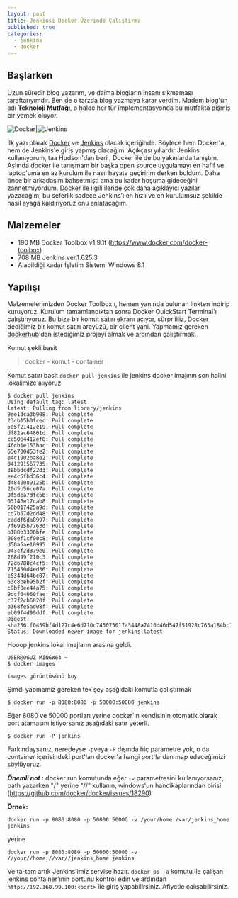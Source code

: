 ```yaml
---
layout: post
title: Jenkinsi Docker Üzerinde Çalıştırma
published: true
categories: 
  - jenkins
  - docker
---
```




## Başlarken

Uzun süredir blog yazarım, ve daima blogların insanı sıkmaması taraftarıyımdır. Ben de o tarzda blog yazmaya karar verdim. Madem blog'un adı **Teknoloji Mutfağı**, o halde her tür implementasyonda bu mutfakta pişmiş bir yemek oluyor.

![Docker]({{site.baseurl}}/images/homepage-docker-logo.png)|![Jenkins]({{site.baseurl}}/images/jenkins_logo.png)




İlk yazı olarak [Docker](https://hub.docker.com/) ve [Jenkins](https://jenkins-ci.org/) olacak içeriğinde. Böylece hem Docker'a, hem de Jenkins'e giriş yapmış olacağım. Açıkçası yıllardır Jenkins kullanıyorum, taa Hudson'dan beri , Docker ile de bu yakınlarda tanıştım. Aslında docker ile tanışmam bir başka open source uygulamayı en hafif ve laptop'uma en az kurulum ile nasıl hayata geçiririm derken buldum. Daha önce bir arkadaşım bahsetmişti ama bu kadar hoşuma gideceğini zannetmiyordum. Docker ile ilgili ileride çok daha açıklayıcı yazılar yazacağım, bu seferlik sadece Jenkins'i en hızlı ve en kurulumsuz şekilde nasıl ayağa kaldırıyoruz onu anlatacağım.

## Malzemeler

* 190 MB Docker Toolbox v1.9.1f (https://www.docker.com/docker-toolbox)
* 708 MB Jenkins ver.1.625.3
* Alabildiği kadar İşletim Sistemi Windows 8.1 

## Yapılışı

Malzemelerimizden Docker Toolbox'ı, hemen yanında bulunan linkten indirip kuruyoruz. Kurulum tamamlandıktan sonra Docker QuickStart Terminal'ı çalıştırıyoruz. Bu bize bir komut satırı ekranı açıyor, sürpriiiiiz, Docker dediğimiz bir komut satırı arayüzü, bir client yani. Yapmamız gereken [dockerhub](https://hub.docker.com/)'dan istediğimiz projeyi almak ve ardından çalıştırmak.

Komut şekli basit

> docker - komut - container

Komut satırı basit `docker pull jenkins` ile jenkins docker imajının son halini lokalimize alıyoruz.

```
$ docker pull jenkins
Using default tag: latest
latest: Pulling from library/jenkins
9ee13ca3b908: Pull complete
23cb15b0fcec: Pull complete
5e5f21412e19: Pull complete
df82ac64861d: Pull complete
ce5064412ef8: Pull complete
46cb1e153bac: Pull complete
65e700d53fe2: Pull complete
e4c1902ba8e2: Pull complete
041291567735: Pull complete
38bbdcdf22d3: Pull complete
ee4c5fbd36c4: Pull complete
d4849089125b: Pull complete
20d5b56ce07a: Pull complete
0f5dea7dfc5b: Pull complete
03146e17cab8: Pull complete
56b017425a9d: Pull complete
cd7b57d2dd48: Pull complete
caddf6da8997: Pull complete
7f6985b7763d: Pull complete
b188b3306bfe: Pull complete
908ef1cf00c8: Pull complete
d50a5ae10995: Pull complete
943cf2d379e0: Pull complete
268d99f210c3: Pull complete
72d6788c4cf5: Pull complete
715450d4ed36: Pull complete
c5344d64bc07: Pull complete
63c8beb95b2f: Pull complete
c9bf8ee44a75: Pull complete
9dcf64060fae: Pull complete
c37f2cb6820f: Pull complete
b368fe5ad08f: Pull complete
eb09f4d99ddf: Pull complete
Digest: sha256:f0459bf4d127c4e6d710c745075017a3448a7416d46d547f51928c763a184bc1
Status: Downloaded newer image for jenkins:latest
```

Hooop jenkins lokal imajların arasına geldi.

```
USER@OGUZ MINGW64 ~
$ docker images
```

```
images görüntüsünü koy
```

Şimdi yapmamız gereken tek şey aşağıdaki komutla çalıştırmak

```
$ docker run -p 8080:8080 -p 50000:50000 jenkins
```

Eğer 8080 ve 50000 portları yerine docker'ın kendisinin otomatik olarak port atamasını istiyorsanız aşağıdaki satır yeterli.

```
$ docker run -P jenkins
```

Farkındaysanız, neredeyse `-p`veya `-P` dışında hiç parametre yok, o da container içerisindeki port'ları docker'a hangi port'lardan map edeceğimizi söylüyoruz.

**_Önemli not :_** docker run komutunda eğer `-v` parametresini kullanıyorsanız, path yazarken "/" yerine "//" kullanın, windows'un handikaplarından birisi (https://github.com/docker/docker/issues/18290)

**Örnek:**

```
docker run -p 8080:8080 -p 50000:50000 -v /your/home:/var/jenkins_home jenkins
```
yerine
``` 
docker run -p 8080:8080 -p 50000:50000 -v //your//home://var//jenkins_home jenkins
```

Ve ta-tam artık Jenkins'imiz servise hazır. `docker ps -a` komutu ile çalışan jenkins container'ının portunu kontrol edin ve ardından `http://192.168.99.100:<port>` ile giriş yapabilirsiniz. Afiyetle çalışabilirsiniz.
